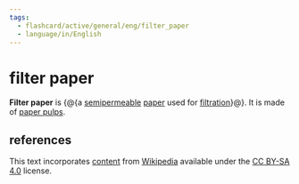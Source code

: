```yaml
---
tags:
  - flashcard/active/general/eng/filter_paper
  - language/in/English
---
```


# filter paper

__Filter paper__ is {@{a [semipermeable](semipermeable%20membrane.md) [paper](paper.md) used for [filtration](filtration.md)}@}. It is made of [paper pulps](pulp%20(paper).md).

## references

This text incorporates [content](https://en.wikipedia.org/wiki/filter_paper) from [Wikipedia](Wikipedia.md) available under the [CC BY-SA 4.0](https://creativecommons.org/licenses/by-sa/4.0/) license.
